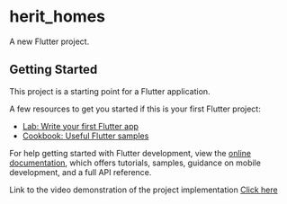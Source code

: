 # herit_homes

A new Flutter project.

## Getting Started

This project is a starting point for a Flutter application.

A few resources to get you started if this is your first Flutter project:

- [Lab: Write your first Flutter app](https://docs.flutter.dev/get-started/codelab)
- [Cookbook: Useful Flutter samples](https://docs.flutter.dev/cookbook)

For help getting started with Flutter development, view the
[online documentation](https://docs.flutter.dev/), which offers tutorials,
samples, guidance on mobile development, and a full API reference.

Link to the video demonstration of the project implementation [Click here](https://drive.google.com/file/d/1G2HtqUygk9kRTUVddeZJ-DgwLTGrkosG/view?usp=sharing)
